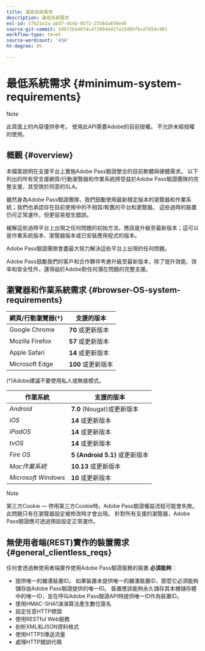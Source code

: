 ```yaml
---
title: 最低系統需求
description: 最低系統需求
exl-id: 57b21e2a-abd7-4b4b-85f1-25584a850e40
source-git-commit: 59672b44074c472094ed27a23d6bfbcd7654c901
workflow-type: tm+mt
source-wordcount: '434'
ht-degree: 0%

---
```


# 最低系統需求 {#minimum-system-requirements}

>[!NOTE]
>
>此頁面上的內容僅供參考。 使用此API需要Adobe的目前授權。 不允許未經授權的使用。


## 概觀 {#overview}

本檔案說明在支援平台上實施Adobe Pass驗證整合的目前軟體與硬體需求。 以下列出的所有受支援網頁/行動瀏覽器和作業系統將受益於Adobe Pass驗證團隊的完整支援，其受限於同意的SLA。

雖然身為Adobe Pass驗證團隊，我們鼓勵使用最新穩定版本的瀏覽器和作業系統；我們也承認存在目前使用中的不相容/較舊的平台和瀏覽器。 這些過時的裝置仍可正常運作，但更容易發生錯誤。

緩解這些過時平台上出現之任何問題的初始方法，應該是升級至最新版本；這可以是作業系統版本、瀏覽器版本或已安裝應用程式的版本。

Adobe Pass驗證團隊會盡最大努力解決這些平台上出現的任何問題。

Adobe Pass鼓勵我們的客戶和合作夥伴考慮升級至最新版本，除了提升效能、效率和安全性外，還得益於Adobe對任何潛在問題的完整支援。


## 瀏覽器和作業系統需求 {#browser-OS-system-requirements}


| 網頁/行動瀏覽器(†) | 支援的版本 |
|---|---|
| Google Chrome | **70** 或更新版本 |
| Mozilla Firefox | **57** 或更新版本 |
| Apple Safari | **14** 或更新版本 |
| Microsoft Edge | **100** 或更新版本 |

(†)Adobe建議不要使用私人或無痕模式。

| 作業系統 | 支援的版本 |
|---|---|
| *Android* | **7.0** (Nougat)或更新版本 |
| *iOS* | **14** 或更新版本 |
| *iPadOS* | **14** 或更新版本 |
| *tvOS* | **14** 或更新版本 |
| *Fire OS* | **5 (Android 5.1)** 或更新版本 |
| *Mac作業系統* | **10.13** 或更新版本 |
| *Microsoft Windows* | **10** 或更新版本 |




>[!NOTE]
>
>第三方Cookie — 停用第三方Cookie時，Adobe Pass驗證權益流程可能會失敗。  此問題只有在瀏覽器設定被修改時才會出現。 針對所有支援的瀏覽器，Adobe Pass驗證應可透過預設設定正常運作。


## 無使用者端(REST)實作的裝置需求 {#general_clientless_reqs}


任何會透過無使用者端實作使用Adobe Pass驗證服務的裝置 **必須能夠**：

* 提供唯一的雜湊裝置ID。 如果裝置未提供唯一的雜湊裝置ID，那麼它必須能夠儲存由Adobe Pass驗證提供的唯一ID。 裝置應該能夠永久儲存其本機儲存體中的唯一ID，並在呼叫Adobe Pass驗證API時提供唯一ID作為裝置ID。
* 使用HMAC-SHA1演演算法產生數位簽名
* 設定任意HTTP標頭
* 使用RESTful Web服務
* 剖析XML和JSON資料格式
* 使用HTTPS傳送流量
* 處理HTTP錯誤代碼
